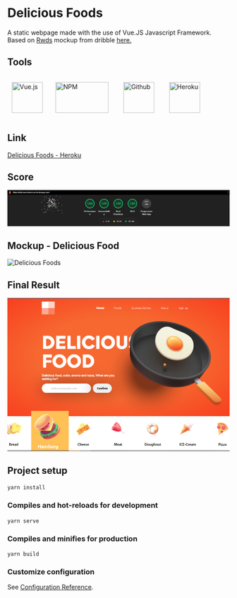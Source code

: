 # Delicious Foods

A static webpage made with the use of Vue.JS Javascript Framework. Based on <a href="https://dribbble.com/rwds" target="_blank">Rwds</a> mockup from dribble <a href="https://dribbble.com/shots/4595358-Delicious-Food" target="_blank">here.</a>

## Tools

<div>
  <img src="https://upload.wikimedia.org/wikipedia/commons/thumb/9/95/Vue.js_Logo_2.svg/1200px-Vue.js_Logo_2.svg.png" width="70" height="70" title="Vue.js" hspace="10"> 
  <img src="https://upload.wikimedia.org/wikipedia/commons/thumb/d/db/Npm-logo.svg/800px-Npm-logo.svg.png" width="120" height="70" title="NPM" style="margin: 15px;" hspace="20"> 
  <img src="https://1000logos.net/wp-content/uploads/2018/11/GitHub-logo.png" width="70" height="70" title="Github" style="margin: 15px;" hspace="20"> 
  <img src="https://cdn.iconscout.com/icon/free/png-512/heroku-5-569467.png" width="70" height="70" title="Heroku" style="margin: 15px;" hspace="20"> 
</div>

## Link
<a href="https://delicious-foods-vue.herokuapp.com/" target="_blank">Delicious Foods - Heroku</a>

## Score
![Score](https://raw.githubusercontent.com/AndresBetancourt-Dev/Delicious-Foods/master/docs/images/delicious-foods-rating.png)


## Mockup - Delicious Food
![Delicious Foods](https://cdn.dribbble.com/users/674925/screenshots/4595358/197307874647470883.png?compress=1&resize=800x600)
## Final Result
![Delicious Foods](https://github.com/AndresBetancourt-Dev/Delicious-Foods/blob/master/docs/images/final-result.png)

## Project setup
```
yarn install
```

### Compiles and hot-reloads for development
```
yarn serve
```

### Compiles and minifies for production
```
yarn build
```

### Customize configuration
See [Configuration Reference](https://cli.vuejs.org/config/).
